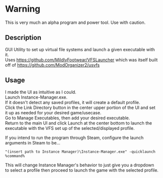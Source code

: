 # Warning

This is very much an alpha program and power tool. Use with caution.

## Description

GUI Utility to set up virtual file systems and launch a given executable with it.  
Uses https://github.com/MildlyFootwear/VFSLauncher which was itself built off of https://github.com/ModOrganizer2/usvfs  



## Usage

I made the UI as intuitive as I could.  
Launch Instance-Manager.exe.  
If it doesn't detect any saved profiles, it will create a default profile.  
Click the Link Directory button in the center upper portion of the UI and set it up as needed for your desired game/usecase.  
Go to Manage Executables, then add your desired executable.  
Return to the main UI and click Launch at the center bottom to launch the executable with the VFS set up of the selected/displayed profile.  

If you intend to run the program through Steam, configure the launch arguments in Steam to be...  

``"(insert path to Instance Manager)\Instance-Manager.exe" -quicklaunch %command%``  

This will change Instance Manager's behavior to just give you a dropdown to select a profile then proceed to launch the game with the selected profile.
